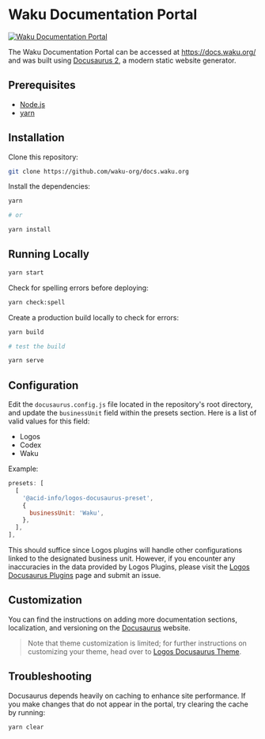 # Waku Documentation Portal

[![Waku Documentation Portal](https://img.shields.io/badge/docs.waku.org-black)](https://docs.waku.org/)

The Waku Documentation Portal can be accessed at <https://docs.waku.org/> and was built using [Docusaurus 2](https://docusaurus.io/), a modern static website generator.

## Prerequisites

- [Node.js](https://nodejs.org/en/)
- [yarn](https://yarnpkg.com/en/)

## Installation

Clone this repository:

```bash
git clone https://github.com/waku-org/docs.waku.org
```

Install the dependencies:

```bash
yarn

# or

yarn install
```

## Running Locally

```bash
yarn start
```

Check for spelling errors before deploying:

```bash
yarn check:spell
```

Create a production build locally to check for errors:

```bash
yarn build

# test the build

yarn serve
```

## Configuration

Edit the `docusaurus.config.js` file located in the repository's root directory, and update the `businessUnit` field within the presets section. Here is a list of valid values for this field:

- Logos
- Codex
- Waku

Example:

```js
presets: [
  [
    '@acid-info/logos-docusaurus-preset',
    {
      businessUnit: 'Waku',
    },
  ],
],
```

This should suffice since Logos plugins will handle other configurations linked to the designated business unit. However, if you encounter any inaccuracies in the data provided by Logos Plugins, please visit the [Logos Docusaurus Plugins](https://github.com/acid-info/logos-docusaurus-plugins) page and submit an issue.

## Customization

You can find the instructions on adding more documentation sections, localization, and versioning on the [Docusaurus](https://docusaurus.io/docs) website.

> Note that theme customization is limited; for further instructions on customizing your theme, head over to [Logos Docusaurus Theme](https://github.com/acid-info/logos-docusaurus-plugins/tree/main/packages/logos-docusaurus-theme/).

## Troubleshooting

Docusaurus depends heavily on caching to enhance site performance. If you make changes that do not appear in the portal, try clearing the cache by running:

```bash
yarn clear
```